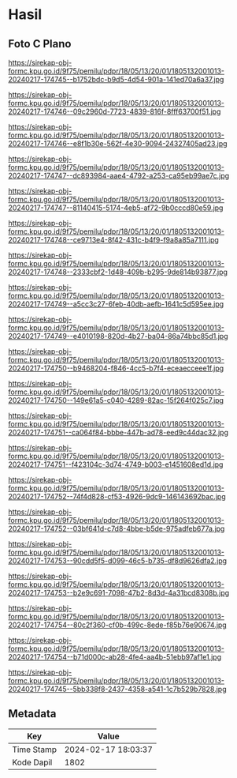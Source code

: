 # Hasil

## Foto C Plano

https://sirekap-obj-formc.kpu.go.id/9f75/pemilu/pdpr/18/05/13/20/01/1805132001013-20240217-174745--b1752bdc-b9d5-4d54-901a-141ed70a6a37.jpg

https://sirekap-obj-formc.kpu.go.id/9f75/pemilu/pdpr/18/05/13/20/01/1805132001013-20240217-174746--09c2960d-7723-4839-816f-8fff63700f51.jpg

https://sirekap-obj-formc.kpu.go.id/9f75/pemilu/pdpr/18/05/13/20/01/1805132001013-20240217-174746--e8f1b30e-562f-4e30-9094-24327405ad23.jpg

https://sirekap-obj-formc.kpu.go.id/9f75/pemilu/pdpr/18/05/13/20/01/1805132001013-20240217-174747--dc893984-aae4-4792-a253-ca95eb99ae7c.jpg

https://sirekap-obj-formc.kpu.go.id/9f75/pemilu/pdpr/18/05/13/20/01/1805132001013-20240217-174747--81140415-5174-4eb5-af72-9b0cccd80e59.jpg

https://sirekap-obj-formc.kpu.go.id/9f75/pemilu/pdpr/18/05/13/20/01/1805132001013-20240217-174748--ce9713e4-8f42-431c-b4f9-f9a8a85a7111.jpg

https://sirekap-obj-formc.kpu.go.id/9f75/pemilu/pdpr/18/05/13/20/01/1805132001013-20240217-174748--2333cbf2-1d48-409b-b295-9de814b93877.jpg

https://sirekap-obj-formc.kpu.go.id/9f75/pemilu/pdpr/18/05/13/20/01/1805132001013-20240217-174749--a5cc3c27-6feb-40db-aefb-1641c5d595ee.jpg

https://sirekap-obj-formc.kpu.go.id/9f75/pemilu/pdpr/18/05/13/20/01/1805132001013-20240217-174749--e4010198-820d-4b27-ba04-86a74bbc85d1.jpg

https://sirekap-obj-formc.kpu.go.id/9f75/pemilu/pdpr/18/05/13/20/01/1805132001013-20240217-174750--b9468204-f846-4cc5-b7f4-eceaecceee1f.jpg

https://sirekap-obj-formc.kpu.go.id/9f75/pemilu/pdpr/18/05/13/20/01/1805132001013-20240217-174750--149e61a5-c040-4289-82ac-15f264f025c7.jpg

https://sirekap-obj-formc.kpu.go.id/9f75/pemilu/pdpr/18/05/13/20/01/1805132001013-20240217-174751--ca064f84-bbbe-447b-ad78-eed9c44dac32.jpg

https://sirekap-obj-formc.kpu.go.id/9f75/pemilu/pdpr/18/05/13/20/01/1805132001013-20240217-174751--f423104c-3d74-4749-b003-e1451608ed1d.jpg

https://sirekap-obj-formc.kpu.go.id/9f75/pemilu/pdpr/18/05/13/20/01/1805132001013-20240217-174752--74f4d828-cf53-4926-9dc9-146143692bac.jpg

https://sirekap-obj-formc.kpu.go.id/9f75/pemilu/pdpr/18/05/13/20/01/1805132001013-20240217-174752--03bf641d-c7d8-4bbe-b5de-975adfeb677a.jpg

https://sirekap-obj-formc.kpu.go.id/9f75/pemilu/pdpr/18/05/13/20/01/1805132001013-20240217-174753--90cdd5f5-d099-46c5-b735-df8d9626dfa2.jpg

https://sirekap-obj-formc.kpu.go.id/9f75/pemilu/pdpr/18/05/13/20/01/1805132001013-20240217-174753--b2e9c691-7098-47b2-8d3d-4a31bcd8308b.jpg

https://sirekap-obj-formc.kpu.go.id/9f75/pemilu/pdpr/18/05/13/20/01/1805132001013-20240217-174754--80c2f360-cf0b-499c-8ede-f85b76e90674.jpg

https://sirekap-obj-formc.kpu.go.id/9f75/pemilu/pdpr/18/05/13/20/01/1805132001013-20240217-174754--b71d000c-ab28-4fe4-aa4b-51ebb97af1e1.jpg

https://sirekap-obj-formc.kpu.go.id/9f75/pemilu/pdpr/18/05/13/20/01/1805132001013-20240217-174745--5bb338f8-2437-4358-a541-1c7b529b7828.jpg


## Metadata

| Key        | Value               |
| ---------- | ------------------- |
| Time Stamp | 2024-02-17 18:03:37 |
| Kode Dapil | 1802                |



